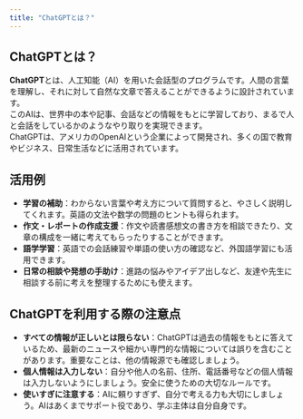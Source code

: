 ```yaml
---
title: "ChatGPTとは？"
---
```


## ChatGPTとは？

**ChatGPT**とは、人工知能（AI）を用いた会話型のプログラムです。人間の言葉を理解し、それに対して自然な文章で答えることができるように設計されています。  
このAIは、世界中の本や記事、会話などの情報をもとに学習しており、まるで人と会話をしているかのようなやり取りを実現できます。  
ChatGPTは、アメリカのOpenAIという企業によって開発され、多くの国で教育やビジネス、日常生活などに活用されています。

## 活用例

- **学習の補助**：わからない言葉や考え方について質問すると、やさしく説明してくれます。英語の文法や数学の問題のヒントも得られます。
- **作文・レポートの作成支援**：作文や読書感想文の書き方を相談できたり、文章の構成を一緒に考えてもらったりすることができます。
- **語学学習**：英語での会話練習や単語の使い方の確認など、外国語学習にも活用できます。
- **日常の相談や発想の手助け**：進路の悩みやアイデア出しなど、友達や先生に相談する前に考えを整理するためにも使えます。

## ChatGPTを利用する際の注意点

- **すべての情報が正しいとは限らない**：ChatGPTは過去の情報をもとに答えているため、最新のニュースや細かい専門的な情報については誤りを含むことがあります。重要なことは、他の情報源でも確認しましょう。  
- **個人情報は入力しない**：自分や他人の名前、住所、電話番号などの個人情報は入力しないようにしましょう。安全に使うための大切なルールです。  
- **使いすぎに注意する**：AIに頼りすぎず、自分で考える力も大切にしましょう。AIはあくまでサポート役であり、学ぶ主体は自分自身です。
